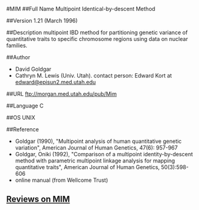 #MIM
##Full Name
Multipoint Identical-by-descent Method

##Version
1.21 (March 1996)

##Description
multipoint IBD method for partitioning genetic variance of quantitative traits to specific chromosome regions using data on nuclear families.

##Author
* David Goldgar
* Cathryn M. Lewis (Univ. Utah). contact person: Edward Kort at edward@episun2.med.utah.edu

##URL
ftp://morgan.med.utah.edu/pub/Mim

##Language
C

##OS
UNIX

##Reference
* Goldgar (1990), "Multipoint analysis of human quantitative genetic variation", American Journal of Human Genetics, 47(6): 957-967
* Goldgar, Oniki (1992), "Comparison of a multipoint identity-by-descent method with parametric multipoint linkage analysis for mapping quantitative traits", American Journal of Human Genetics, 50(3):598-606
* online manual (from Wellcome Trust)


## [Reviews on MIM](https://github.com/gaow/genetic-analysis-software/issues/335)